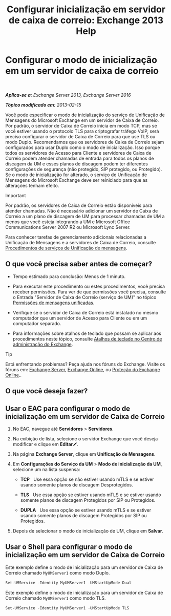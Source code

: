 ﻿---
title: 'Configurar inicialização em servidor de caixa de correio: Exchange 2013 Help'
TOCTitle: Configurar o modo de inicialização em um servidor de caixa de correio
ms:assetid: 4457d6a0-52bd-4269-8cb5-d34d7fe9bfc3
ms:mtpsurl: https://technet.microsoft.com/pt-br/library/Ee423544(v=EXCHG.150)
ms:contentKeyID: 50556191
ms.date: 05/22/2018
mtps_version: v=EXCHG.150
ms.translationtype: MT
---

# Configurar o modo de inicialização em um servidor de caixa de correio

 

_**Aplica-se a:** Exchange Server 2013, Exchange Server 2016_

_**Tópico modificado em:** 2013-02-15_

Você pode especificar o modo de inicialização do serviço de Unificação de Mensagens do Microsoft Exchange em um servidor de Caixa de Correio. Por padrão, o servidor de Caixa de Correio inicia em modo TCP, mas se você estiver usando o protocolo TLS para criptografar tráfego VoIP, será preciso configurar o servidor de Caixa de Correio para que use TLS ou modo Duplo. Recomendamos que os servidores de Caixa de Correio sejam configurados para usar Duplo como o modo de inicialização. Isso porque todos os servidores de Acesso para Cliente e servidores de Caixa de Correio podem atender chamadas de entrada para todos os planos de discagem da UM e esses planos de discagem podem ter diferentes configurações de segurança (não protegido, SIP protegido, ou Protegido). Se o modo de inicialização for alterado, o serviço de Unificação de Mensagens do Microsoft Exchange deve ser reiniciado para que as alterações tenham efeito.


> [!IMPORTANT]
> Por padrão, os servidores de Caixa de Correio estão disponíveis para atender chamadas. Não é necessário adicionar um servidor de Caixa de Correio a um plano de discagem de UM para processar chamadas de UM a menos que você esteja integrando a UM e Microsoft Office Communications Server 2007 R2 ou Microsoft Lync Server.



Para conhecer tarefas de gerenciamento adicionais relacionadas a Unificação de Mensagens e a servidores de Caixa de Correio, consulte [Procedimentos de serviços de Unificação de mensagens](um-services-procedures-exchange-2013-help.md).

## O que você precisa saber antes de começar?

  - Tempo estimado para conclusão: Menos de 1 minuto.

  - Para executar este procedimento ou estes procedimentos, você precisa receber permissões. Para ver de que permissões você precisa, consulte o Entrada "Servidor de Caixa de Correio (serviço de UM)" no tópico [Permissões de mensagens unificadas](unified-messaging-permissions-exchange-2013-help.md).

  - Verifique se o servidor de Caixa de Correio está instalado no mesmo computador que um servidor de Acesso para Cliente ou em um computador separado.

  - Para informações sobre atalhos de teclado que possam se aplicar aos procedimentos neste tópico, consulte [Atalhos de teclado no Centro de administração do Exchange](keyboard-shortcuts-in-the-exchange-admin-center-exchange-online-protection-help.md).


> [!TIP]
> Está enfrentando problemas? Peça ajuda nos fóruns do Exchange. Visite os fóruns em: <A href="https://go.microsoft.com/fwlink/p/?linkid=60612">Exchange Server</A>, <A href="https://go.microsoft.com/fwlink/p/?linkid=267542">Exchange Online</A>, ou <A href="https://go.microsoft.com/fwlink/p/?linkid=285351">Proteção do Exchange Online</A>..



## O que você deseja fazer?

## Usar o EAC para configurar o modo de inicialização em um servidor de Caixa de Correio

1.  No EAC, navegue até **Servidores** \> **Servidores**.

2.  Na exibição de lista, selecione o servidor Exchange que você deseja modificar e clique em **Editar**![Ícone de edição](images/JJ218640.6f53ccb2-1f13-4c02-bea0-30690e6ea71d(EXCHG.150).gif "Ícone de edição").

3.  Na página **Exchange Server**, clique em **Unificação de Mensagens**.

4.  Em **Configurações do Serviço da UM** \> **Modo de inicialização da UM**, selecione um na lista suspensa:
    
      - **TCP**   Use essa opção se não estiver usando mTLS e se estiver usando somente planos de discagem Desprotegidos.
    
      - **TLS**   Use essa opção se estiver usando mTLS e se estiver usando somente planos de discagem Protegidos por SIP ou Protegidos.
    
      - **DUPLA**   Use essa opção se estiver usando mTLS e se estiver usando somente planos de discagem Protegidos por SIP ou Protegidos.

5.  Depois de selecionar o modo de inicialização de UM, clique em **Salvar**.

## Usar o Shell para configurar o modo de inicialização em um servidor de Caixa de Correio

Este exemplo define o modo de inicialização para um servidor de Caixa de Correio chamado `MyUMServer1` como modo Duplo.

```powershell
Set-UMService -Identity MyUMServer1 -UMStartUpMode Dual
```

Este exemplo define o modo de inicialização para um servidor de Caixa de Correio chamado `MyUMServer1` como modo TLS.

```powershell
Set-UMService -Identity MyUMServer1 -UMStartUpMode TLS
```

